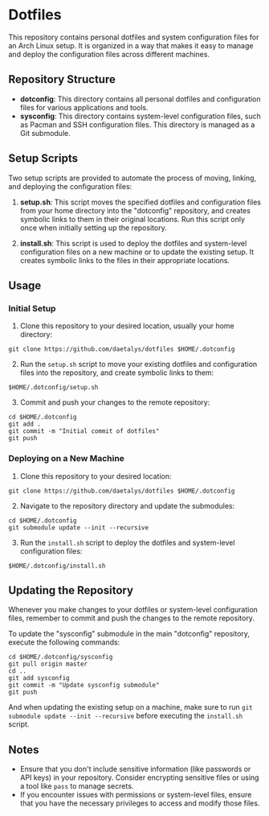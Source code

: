 # Dotfiles

This repository contains personal dotfiles and system configuration files for an Arch Linux setup. It is organized in a way that makes it easy to manage and deploy the configuration files across different machines.

## Repository Structure

- **dotconfig**: This directory contains all personal dotfiles and configuration files for various applications and tools.
- **sysconfig**: This directory contains system-level configuration files, such as Pacman and SSH configuration files. This directory is managed as a Git submodule.

## Setup Scripts

Two setup scripts are provided to automate the process of moving, linking, and deploying the configuration files:

1. **setup.sh**: This script moves the specified dotfiles and configuration files from your home directory into the "dotconfig" repository, and creates symbolic links to them in their original locations. Run this script only once when initially setting up the repository.

2. **install.sh**: This script is used to deploy the dotfiles and system-level configuration files on a new machine or to update the existing setup. It creates symbolic links to the files in their appropriate locations.

## Usage

### Initial Setup

1. Clone this repository to your desired location, usually your home directory:

```git clone https://github.com/daetalys/dotfiles $HOME/.dotconfig```


2. Run the `setup.sh` script to move your existing dotfiles and configuration files into the repository, and create symbolic links to them:

```$HOME/.dotconfig/setup.sh```


3. Commit and push your changes to the remote repository:

```
cd $HOME/.dotconfig
git add .
git commit -m "Initial commit of dotfiles"
git push
```


### Deploying on a New Machine

1. Clone this repository to your desired location:

```
git clone https://github.com/daetalys/dotfiles $HOME/.dotconfig
```


2. Navigate to the repository directory and update the submodules:

```
cd $HOME/.dotconfig
git submodule update --init --recursive
```


3. Run the `install.sh` script to deploy the dotfiles and system-level configuration files:

```$HOME/.dotconfig/install.sh```


## Updating the Repository

Whenever you make changes to your dotfiles or system-level configuration files, remember to commit and push the changes to the remote repository.

To update the "sysconfig" submodule in the main "dotconfig" repository, execute the following commands:

```
cd $HOME/.dotconfig/sysconfig
git pull origin master
cd ..
git add sysconfig
git commit -m "Update sysconfig submodule"
git push
```


And when updating the existing setup on a machine, make sure to run `git submodule update --init --recursive` before executing the `install.sh` script.

## Notes

- Ensure that you don't include sensitive information (like passwords or API keys) in your repository. Consider encrypting sensitive files or using a tool like `pass` to manage secrets.
- If you encounter issues with permissions or system-level files, ensure that you have the necessary privileges to access and modify those files.
